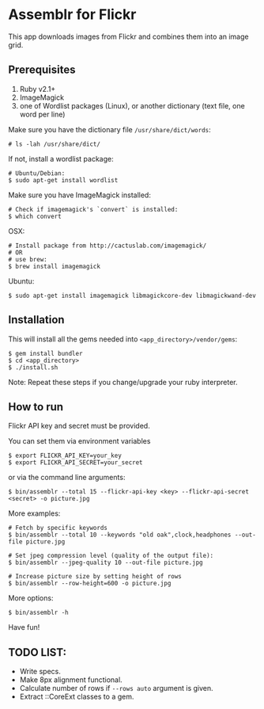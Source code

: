 
Assemblr for Flickr
===================

This app downloads images from Flickr and combines them into an image grid.


Prerequisites
-------------

1. Ruby v2.1+
2. ImageMagick
3. one of Wordlist packages (Linux), or another dictionary (text file, one word per line)

Make sure you have the dictionary file `/usr/share/dict/words`:

    # ls -lah /usr/share/dict/

If not, install a wordlist package:

    # Ubuntu/Debian:
    $ sudo apt-get install wordlist

Make sure you have ImageMagick installed:

    # Check if imagemagick's `convert` is installed:
    $ which convert

OSX:

    # Install package from http://cactuslab.com/imagemagick/
    # OR
    # use brew:
    $ brew install imagemagick

Ubuntu:

    $ sudo apt-get install imagemagick libmagickcore-dev libmagickwand-dev


Installation
------------

This will install all the gems needed into `<app_directory>/vendor/gems`:

    $ gem install bundler
    $ cd <app_directory>
    $ ./install.sh

Note: Repeat these steps if you change/upgrade your ruby interpreter.


How to run
----------

Flickr API key and secret must be provided.

You can set them via environment variables

    $ export FLICKR_API_KEY=your_key
    $ export FLICKR_API_SECRET=your_secret

or via the command line arguments:

    $ bin/assemblr --total 15 --flickr-api-key <key> --flickr-api-secret <secret> -o picture.jpg

More examples:

    # Fetch by specific keywords
    $ bin/assemblr --total 10 --keywords "old oak",clock,headphones --out-file picture.jpg

    # Set jpeg compression level (quality of the output file):
    $ bin/assemblr --jpeg-quality 10 --out-file picture.jpg

    # Increase picture size by setting height of rows
    $ bin/assemblr --row-height=600 -o picture.jpg

More options:

    $ bin/assemblr -h

Have fun!


TODO LIST:
----------

* Write specs.
* Make 8px alignment functional.
* Calculate number of rows if `--rows auto` argument is given.
* Extract ::CoreExt classes to a gem.

